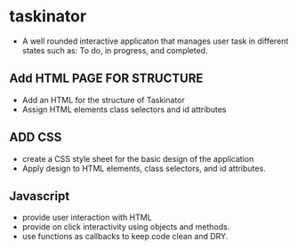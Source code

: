 # taskinator
* A well rounded interactive applicaton that manages user task in different states such as: To do, in progress, and completed. 
## Add HTML PAGE FOR STRUCTURE
- Add an HTML for the structure of Taskinator
- Assign HTML elements class selectors and id attributes
## ADD CSS
- create a CSS style sheet for the basic design of the application
- Apply design to HTML elements, class selectors, and id attributes.
## Javascript
- provide user interaction with HTML
- provide on click interactivity using objects and methods. 
- use functions as callbacks to keep code clean and DRY. 

